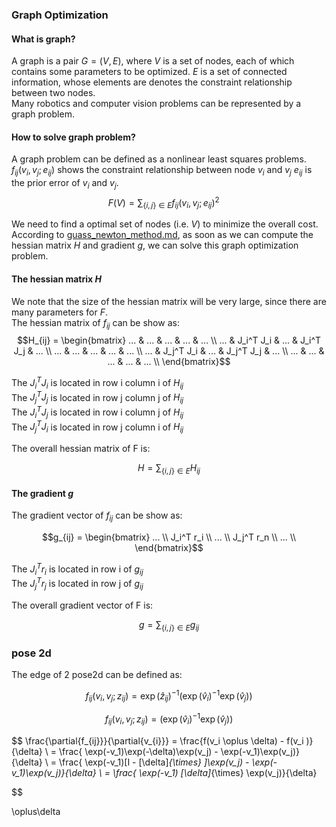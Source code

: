 ### Graph Optimization  
#### What is graph?  
A graph is a pair $G = (V, E)$,
where $V$ is a set of nodes, each of which contains some parameters to be optimized.  $E$ is a set of connected information, whose elements are denotes the constraint relationship between two nodes.  
Many robotics and computer vision problems can be represented by a graph problem.

#### How to solve graph problem?
A graph problem can be defined as a nonlinear least squares problems.
$f_{ij}(v_i, v_j; e_{ij})$ shows the constraint relationship between node $v_i$ and $v_j$
$e_{ij}$ is the prior error of $v_i$ and $v_j$.  
$$ 
F(V) = \sum_{\{i,j\} \in E}f_{ij}(v_i, v_j; e_{ij})^2 \quad
$$

We need to find a optimal set of nodes (i.e. $V$) to minimize the overall cost. 
According to [guass_newton_method.md](./guass_newton_method.md), 
as soon as we can compute the hessian matrix $H$ and gradient $g$, we can solve this graph optimization problem.

#### The hessian matrix $H$
We note that the size of the hessian matrix will be very large,
since there are many parameters for $F$.  
The hessian matrix of $f_{ij}$ can be show as:
$$H_{ij} = 
\begin{bmatrix}
... & ...       & ... & ...       & ... \\  
... & J_i^T J_i & ... & J_i^T J_j & ... \\  
... & ...       & ... & ...       & ... \\  
... & J_j^T J_i & ... & J_j^T J_j & ... \\  
... & ...       & ... & ...       & ... \\  
\end{bmatrix}$$

The $J_i^T J_i$ is located in row i column i of $H_{ij}$  
The $J_j^T J_j$ is located in row j column j of $H_{ij}$  
The $J_i^T J_j$ is located in row i column j of $H_{ij}$  
The $J_j^T J_i$ is located in row j column i of $H_{ij}$  

The overall hessian matrix of F is:

$$ H = \sum_{ \{i,j\} \in E}{H_{ij}} $$

#### The gradient $g$

The gradient vector of $f_{ij}$ can be show as:

$$g_{ij} = 
\begin{bmatrix}
... \\
J_i^T r_i \\
... \\
J_j^T r_n \\
... \\
\end{bmatrix}$$

The $J_i^T r_i$ is located in row i of $g_{ij}$  
The $J_j^T r_j$ is located in row j of $g_{ij}$  

The overall gradient vector of F is:

$$ g = \sum_{\{i,j\} \in E}{g_{ij}} $$

### pose 2d
The edge of 2 pose2d can be defined as:

$$
 f_{ij}(v_i, v_j; z_{ij}) = \exp(\hat{z}_{ij})^{-1}(\exp(\hat{v}_i)^{-1} \exp(\hat{v}_j))
$$

$$
 f_{ij}(v_i, v_j; z_{ij}) = (\exp(\hat{v}_i)^{-1} \exp(\hat{v}_j))
$$


$$
 \frac{\partial{f_{ij}}}{\partial{v_{i}}} 
 =  \frac{f(v_i \oplus \delta) - f(v_i )}{\delta} \\
 =  \frac{ \exp(-v_1)\exp(-\delta)\exp(v_j) - \exp(-v_1)\exp(v_j)}{\delta} \\
 =  \frac{ \exp(-v_1)[I - [\delta]_{\times} ]\exp(v_j) - \exp(-v_1)\exp(v_j)}{\delta} \\
=  \frac{ \exp(-v_1) [\delta]_{\times} \exp(v_j)}{\delta} 

 

$$



\oplus\delta
